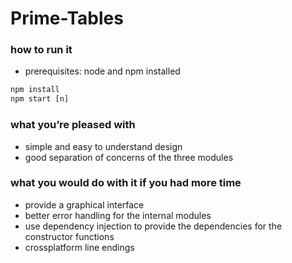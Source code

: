 # Prime-Tables

### how to run it
- prerequisites: node and npm installed
```js
npm install
npm start [n]
```
### what you’re pleased with
- simple and easy to understand design
- good separation of concerns of the three modules

### what you would do with it if you had more time
- provide a graphical interface
- better error handling for the internal modules
- use dependency injection to provide the dependencies for the constructor functions
- crossplatform line endings